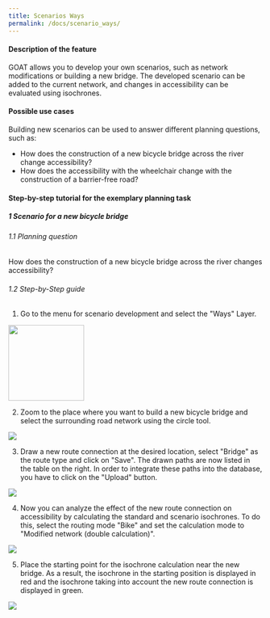 ```yaml
---
title: Scenarios Ways
permalink: /docs/scenario_ways/
---
```


#### Description of the feature
GOAT allows you to develop your own scenarios, such as network modifications or building a new bridge. The developed scenario can be added to the current network, and changes in accessibility can be evaluated using isochrones. 

#### Possible use cases
Building new scenarios can be used to answer different planning questions, such as:
- How does the construction of a new bicycle bridge across the river change accessibility?
- How does the accessibility with the wheelchair change with the construction of a barrier-free road? 


#### Step-by-step tutorial for the exemplary planning task
##### 1 Scenario for a new bicycle bridge
###### 1.1 Planning question
How does the construction of a new bicycle bridge across the river changes accessibility?
###### 1.2 Step-by-Step guide
1. Go to the menu for scenario development and select the "Ways" Layer.  
<img class="img-responsive" src="../../img/Docs/training materials/Scenario_building/scenario_ways.png" style="height:150px;">

2. Zoom to the place where you want to build a new bicycle bridge and select the surrounding road network using the circle tool.  
<img class="img-responsive" src="../../img/Docs/training materials/Scenario_building/circle_scenario.png">

3. Draw a new route connection at the desired location, select "Bridge" as the route type and click on "Save". The drawn paths are now listed in the table on the right. In order to integrate these paths into the database, you have to click on the "Upload" button.  
<img class="img-responsive" src="../../img/Docs/training materials/Scenario_building/bridge_building.png">

4. Now you can analyze the effect of the new route connection on accessibility by calculating the standard and scenario isochrones. To do this, select the routing mode "Bike" and set the calculation mode to "Modified network (double calculation)".  
<img class="img-responsive" src="../../img/Docs/training materials/Scenario_building/modified_network.png">

5. Place the starting point for the isochrone calculation near the new bridge. As a result, the isochrone in the starting position is displayed in red and the isochrone taking into account the new route connection is displayed in green.  
<img class="img-responsive" src="../../img/Docs/training materials/Scenario_building/result-isochrone.png">







 